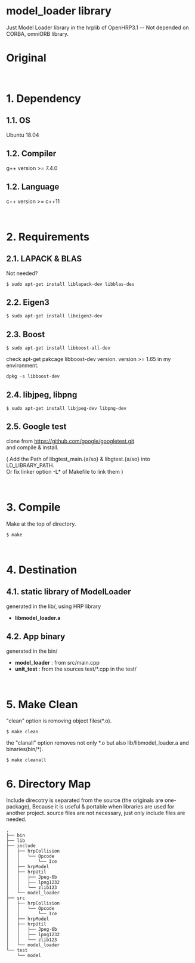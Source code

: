 model\_loader library
===

Just Model Loader library in the hrplib of OpenHRP3.1 -- Not depended on CORBA, omniORB library.

# Original


&nbsp;

# 1. Dependency

## 1.1. OS

Ubuntu 18.04

## 1.2. Compiler

g++ version >= 7.4.0

## 1.2. Language

c++ version >= c++11

&nbsp;

# 2. Requirements

## 2.1. LAPACK & BLAS

Not needed?

```
$ sudo apt-get install liblapack-dev libblas-dev
```

## 2.2. Eigen3

```
$ sudo apt-get install libeigen3-dev
```

## 2.3. Boost

```
$ sudo apt-get install libboost-all-dev
```

check apt-get pakcage libboost-dev version.
version >= 1.65 in my environment.

```
dpkg -s libboost-dev
```


## 2.4. libjpeg, libpng


```
$ sudo apt-get install libjpeg-dev libpng-dev
```

## 2.5. Google test

clone from https://github.com/google/googletest.git  
and compile & install.  

( Add the Path of libgtest_main.{a/so} & libgtest.{a/so} into LD\_LIBRARY\_PATH.  
  Or fix linker option -L* of Makefile to link them )

&nbsp;

# 3. Compile

Make at the top of directory.

```
$ make
```

&nbsp;

# 4. Destination

## 4.1. static library of ModelLoader 

generated in the lib/, using HRP library 

- **libmodel_loader.a**


## 4.2. App binary

generated in the bin/

- **model\_loader** : from src/main.cpp
- **unit\_test** : from the sources test/*.cpp in the test/

&nbsp;

# 5. Make Clean

"clean" option is removing object files(*.o).

```
$ make clean
```

the "clanall" option removes not only \*.o but also lib/libmodel_loader.a and binaries(bin/*).

```
$ make cleanall
```


# 6. Directory Map

Include direcotry is separated from the source (the originals are one-package),
Because it is useful & portable when libraries are used for another project.
source files are not necessary, just only include files are needed.

```
.
├── bin
├── lib
├── include
│   ├── hrpCollision
│   │   └── Opcode
│   │       └── Ice
│   ├── hrpModel
│   ├── hrpUtil
│   │   ├── Jpeg-6b
│   │   ├── lpng1232
│   │   └── zlib123
│   └── model_loader
├── src
│   ├── hrpCollision
│   │   └── Opcode
│   │       └── Ice
│   ├── hrpModel
│   ├── hrpUtil
│   │   ├── Jpeg-6b
│   │   ├── lpng1232
│   │   └── zlib123
│   └── model_loader
└── test
    └── model

```

<!-- ## tvmet -->

<!-- [Download & Install page](http://tvmet.sourceforge.net/build.html) -->

<!-- ``` -->
<!-- $ tar -xjvf tvmet-X.X.X.tar.bz2 -->
<!-- $ cd tvmet-X.X.X/ -->
<!-- $ ./configure -->
<!-- $ make -->
<!-- $ sudo make install -->
<!-- ``` -->




